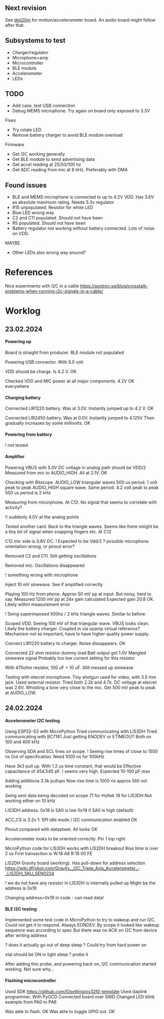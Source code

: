 
## Next revision

See [dml20m](../dml20m) for motion/accelerometer board.
An audio board might follow after that.

## Subsystems to test

- Charger/regulator
- Microphone+amp
- Microcontroller
- BLE module
- Accelerometer
- LEDs

## TODO

- Add case, test USB connection
- Debug MEMS microphone. Try again on board only exposed to 3.3V

Fixes

- Try rotate LED
- Remove battery charger to avoid BLE module overload

Firmware

- Get I2C working generally
- Get BLE module to send advertising data
- Get accel reading at 25/50/100 hz
- Get ADC reading from mic at 8 kHz. Preferably with DMA 

## Found issues

- BLE and MEMS microphone is connected to up to 4.2V VDD. Has 3.6V as absolute maximum rating. Needs 3.3v regulator
- R15 unpopulated. Resistor for white LED
- Blue LED wrong way
- C2 and C11 populated. Should not have been
- R5 populated. Should not have been
- Battery regulator not working without battery connected. Lots of noise on VDD.

MAYBE.

- Other LEDs also wrong way around?


# References

Nice experiments with I2C in a cable
https://axotron.se/blog/crosstalk-problems-when-running-i2c-signals-in-a-cable/

# Worklog

## 23.02.2024


#### Powering up

Board is straight from producer.
BLE module not populated

Powering USB connector. With 5.0 volt

VDD should be charge. Is 4.2 V. OK

Checked VDD and MIC power at all major components. 4.2V OK everywhere

#### Charging battery

Connected LIR1220 battery. Was at 3.0V.
Instantly jumped up to 4.2 V.
OK

Connected LIR2450 battery. Was at 0.0V.
Instantly jumped to 4.125V
Then gradually increases by some millivolts.
OK

#### Powering from battery
! not tested


#### Amplifier

Powering VBUS with 5.0V
DC voltage in analog path should be VDD/2
Measured from mic to AUDIO_HIGH.
All at 2.1V. OK

Checking with Bitscope.
AUDIO_LOW triangular waves 500 us period. 1 volt peak to peak
AUDIO_HIGH square wave. Same period. 4.2 volt peak to peak
500 us period is 2 kHz

Measuring from micorphone. At C12.
No signal that seems to correlate with activity?

!! suddenly 4.0V at the analog points

Tested another card. Back to the triangle waves.
Seems like there miiight be a tiny bit of signal when snapping fingers etc.
At C12

C12 mic side is 0.8V DC.
! Expected to be Vdd/2
? possible microphone orientation wrong, or pinout error?

Removed C2 and C11. Still getting oscillations

Removed mic. Oscillations disappeared

! something wrong with microphone 

Inject 10 mV sinewave. See if amplified correctly

Playing 100 Hz from phone.
Approx 50 mV pp at input. But noisy, hard to say.
Measured 1200 mV pp at
24x gain calculated
Expected gain 20.8
OK. Likely within measurement error

! Seing superimposed 500hz / 2 kHz triangle waves.
Similar to before.

Scoped VDD. Seeing 100 mV of that triangular wave.
VBUS looks clean.
Likely the battery charger.
Coupled in via opamp virtual reference?
Mechanism not so important, have to have higher quality power supply.

Connect LIR1220 battery to charger.
Noise dissappears. OK

Connected 22 ohm resistor dummy load
Batt output got 1.0V
Mangled sinewave signal
Probably too low current setting for this resistor

With 470ohm resistor, 100 uF + 10 uF.
Still messed up sinewave

Testing with elecret microphone. Tiny shotgun used for video, with 3.5 mm jack.
Used external resistor. Tried both 2.2k and 4.7k.
DC voltage at elecret was 2.6V.
Whistling a tone very close to the mic.
Get 500 mV peak to peak at AUDIO_LOW.

## 24.02.2024


#### Accelerometer I2C testing

Using ESP32-S3 with MicroPython
Tried communicating with LIS3DH
Tried communicating with BC7161
Just getting ENODEV or ETIMEOUT
Both on 100 and 400 kHz

Observing SDA and SCL lines on scope.
! Seeing rise times of close to 1500 ns
Out of specification. Need 1000 ns for 100kHz

Have 3k3 pull up.
With 1.2 us time constant, that would be
Effective capacitance of 454.545 pF.
! seems very high. Expected 10-100 pF max

Adding additiona 3.3k pullups
Now rise time is 1000 ns approx
Still not working

Seing sent data being decoded on scope
71 for Holtek
18 for LIS3DH
Not working either on 10 kHz

LIS3DH address.
0x18 is SA0 is low
0x19 if SA0 is high (default)

ACC_CS is 3.2v
1: SPI idle mode / I2C communication enabled
OK

Pinout compared with datasheet.
All looks OK

Accelerometer looks to be oriented correctly.
Pin 1 top right

MicroPython code for LIS3DH works with LIS2DH breakout
Rise time is over 2 us
First transaction is
W:18 A8 R:18 00 FE

LIS2DH Gravity board (working).
Has pull-down for address selection
https://wiki.dfrobot.com/Gravity__I2C_Triple_Axis_Accelerometer_-_LIS2DH_SKU_SEN0224

! we do not have any resistor
In LIS3DH is internally pulled up
Might be the address is 0x19

Changing address=0x19 in code - can read data!

#### BLE I2C testing

Implemented some test code in MicroPython to try to wakeup and run I2C.
Could not get it to respond.
Always EONDEV.
By scope it looked like wakeup sequence was according to spec
But there was no ACK on I2C from device after writing address

? does it actually go out of deep sleep ?
Could try from hard power on

xtal should be ON in light sleep
? probe it

After adding this probe, and powering back on, I2C communication started working.
Not sure why...

#### Flashing microcontroller

Used SDK https://github.com/IOsetting/py32f0-template
Used daplink programmer. With PyOCD
Connected board over SWD
Changed LED blink example from PA0 to PA6

Was able to flash. OK
Was able to toggle GPIO out. OK



